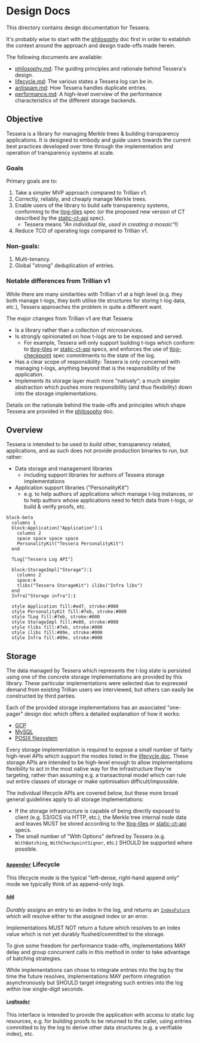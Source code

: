# Design Docs

This directory contains design documentation for Tessera.

It's probably wise to start with the [philosophy](philosophy.md) doc first in order to establish
the context around the approach and design trade-offs made herein.

The following documents are available:

- [philosophy.md](./philosophy.md): The guiding principles and rationale behind Tessera's design.
- [lifecycle.md](./lifecycle.md): The various states a Tessera log can be in.
- [antispam.md](./antispam.md): How Tessera handles duplicate entries.
- [performance.md](../performance.md): A high-level overview of the performance characteristics of the different storage backends.

## Objective

Tessera is a library for managing Merkle trees & building transparency applications.
It is designed to embody and guide users towards the current best practices developed over time
through the implementation and operation of transparency systems at scale.

### Goals

Primary goals are to:

1. Take a simpler MVP approach compared to Trillian v1.
1. Correctly, reliably, and cheaply manage Merkle trees.
1. Enable users of the library to build safe transparency systems, conforming to the [tlog-tiles][] spec
   (or the proposed new version of CT described by the [static-ct-api][] spec).
   + Tessera means _"An individual tile, used in creating a mosaic"_!)
1. Reduce TCO of operating logs compared to Trillian v1.

### Non-goals:

1. Multi-tenancy.
1. Global "strong" deduplication of entries.

### Notable differences from Trillian v1

While there are many similarities with Trillian v1 at a high level (e.g. they both manage t-logs, they both
utilise tile structures for storing t-log data, etc.), Tessera approaches the problem in quite a different want.

The major changes from Trillian v1 are that Tessera:

* Is a library rather than a collection of microservices.
* Is strongly opinionated on how t-logs are to be exposed and served.
  + For example, Tessera will only support building t-logs which conform to [tlog-tiles][] or [static-ct-api][]
    specs, and enforces the use of [tlog-checkpoint][] spec commitments to the state of the log.
* Has a clear scope of responsibility: Tessera is only concerned with managing t-logs, anything beyond
  that is the responsibility of the application.
* Implements its storage layer much more "natively"; a much simpler abstraction which pushes more responsibility
  (and thus flexibility) down into the storage implementations.

Details on the rationale behind the trade-offs and principles which shape Tessera are provided in the 
[philosophy](philosophy.md) doc.

## Overview

Tessera is intended to be used _to build_ other, transparency related, applications, and as such does
not provide production binaries to run, but rather:

* Data storage and management libraries
  * including support libraries for authors of Tessera storage implementations
* Application support libraries ("PersonalityKit")
  * e.g. to help authors of applications which manage t-log instances, or to help authors whose
    applications need to fetch data from t-logs, or build & verify proofs, etc.

```mermaid
block-beta
  columns 1
  block:Application["Application"]:1
    columns 2
    space space space space
    PersonalityKit("Tessera PersonalityKit")
  end

  TLog["Tessera Log API"]

  block:StorageImpl["Storage"]:1
    columns 2
    space:4
    tlibs("Tessera StorageKit") ilibs("Infra libs")
  end
  Infra["Storage infra"]:1
 
  style Application fill:#ed7, stroke:#000
  style PersonalityKit fill:#7eb, stroke:#000
  style TLog fill:#7eb, stroke:#000
  style StorageImpl fill:#e88, stroke:#000
  style tlibs fill:#7eb, stroke:#000
  style ilibs fill:#89e, stroke:#000
  style Infra fill:#89e, stroke:#000
```

## Storage

The data managed by Tessera which represents the t-log state is persisted using one of the
concrete storage implementations are provided by this library. These particular implementations 
were selected due to expressed demand from existing Trillian users we interviewed, but others
can easily be constructed by third parties.

Each of the provided storage implementations has an associated "one-pager" design doc which offers
a detailed explanation of how it works:

* [GCP](/storage/gcp/README.md)
* [MySQL](/storage/mysql/DESIGN.md)
* [POSIX filesystem](/storage/posix/README.md)

Every storage implementation is required to expose a small number of fairly high-level APIs which
support the modes listed in the [lifecycle doc](./lifecycle.md). These storage APIs are intended
to be high-level enough to allow implementations flexibility to act in the most native way for the
infrastructure they're targeting, rather than assuming e.g. a transactional model which can rule out
entire classes of storage or make optimisation difficult/impossible.

The individual lifecycle APIs are covered below, but these more broad general guidelines apply to all
storage implementations:

* If the storage infrastructure is capable of being directly exposed to client (e.g. S3/GCS
  via HTTP, etc.), the Merkle tree internal node data and leaves MUST be stored according to
  the [tlog-tiles][] or [static-ct-api][] specs.
* The small number of "With Options" defined by Tessera (e.g. `WithBatching`, `WithCheckpointSigner`,
  etc.) SHOULD be supported where possible.


### [`Appender`](./lifecycle.md#appender) Lifecycle

This lifecycle mode is the typical "left-dense, right-hand append only" mode we typically think of as
append-only logs.

#### [`Add`](https://pkg.go.dev/github.com/transparency-dev/tessera#AddFn)

*Durably* assigns an entry to an index in the log, and returns an
[`IndexFuture`](https://pkg.go.dev/github.com/transparency-dev/tessera#IndexFuture) which will resolve
either to the assigned index or an error.

Implementations MUST NOT return a future which resolves to an index value which is not yet durably
flushed/committed to the storage. 

To give some freedom for performance trade-offs, implementations MAY delay and group concurrent calls
in this method in order to take advantage of batching strategies.

While implementations can chose to integrate entries into the log by the time the future resolves,
implementations MAY perform integration asynchronously but SHOULD target integrating such entries into
the log within low single-digit seconds.

#### [`LogReader`](https://pkg.go.dev/github.com/transparency-dev/tessera#LogReader)

This interface is intended to provide the application with access to static log resources, e.g. for
building proofs to be returned to the caller, using entries committed to by the log to derive other
data structures (e.g. a verifiable index), etc.


[tlog-tiles]: https://c2sp.org/tlog-tiles
[tlog-checkpoint]: https://c2sp.org/tlog-checkpoint
[static-ct-api]: https://c2sp.org/static-ct-api

